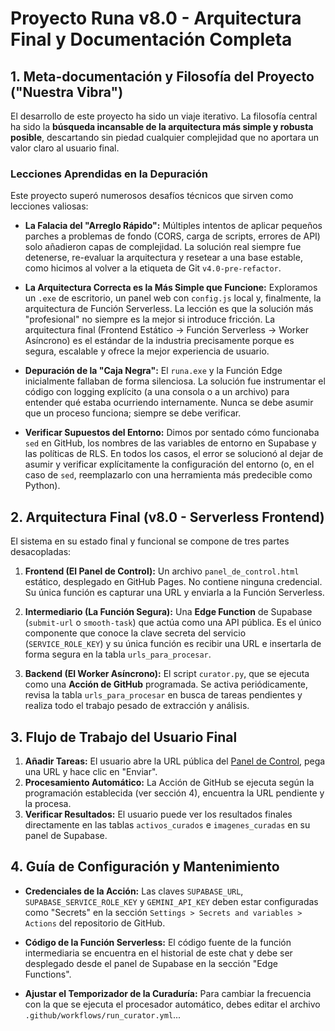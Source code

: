 # Proyecto Runa v8.0 - Arquitectura Final y Documentación Completa

## 1. Meta-documentación y Filosofía del Proyecto ("Nuestra Vibra")

El desarrollo de este proyecto ha sido un viaje iterativo. La filosofía central ha sido la **búsqueda incansable de la arquitectura más simple y robusta posible**, descartando sin piedad cualquier complejidad que no aportara un valor claro al usuario final.

### Lecciones Aprendidas en la Depuración

Este proyecto superó numerosos desafíos técnicos que sirven como lecciones valiosas:

- **La Falacia del "Arreglo Rápido":** Múltiples intentos de aplicar pequeños parches a problemas de fondo (CORS, carga de scripts, errores de API) solo añadieron capas de complejidad. La solución real siempre fue detenerse, re-evaluar la arquitectura y resetear a una base estable, como hicimos al volver a la etiqueta de Git `v4.0-pre-refactor`.

- **La Arquitectura Correcta es la Más Simple que Funcione:** Exploramos un `.exe` de escritorio, un panel web con `config.js` local y, finalmente, la arquitectura de Función Serverless. La lección es que la solución más "profesional" no siempre es la mejor si introduce fricción. La arquitectura final (Frontend Estático -> Función Serverless -> Worker Asíncrono) es el estándar de la industria precisamente porque es segura, escalable y ofrece la mejor experiencia de usuario.

- **Depuración de la "Caja Negra":** El `runa.exe` y la Función Edge inicialmente fallaban de forma silenciosa. La solución fue instrumentar el código con logging explícito (a una consola o a un archivo) para entender qué estaba ocurriendo internamente. Nunca se debe asumir que un proceso funciona; siempre se debe verificar.

- **Verificar Supuestos del Entorno:** Dimos por sentado cómo funcionaba `sed` en GitHub, los nombres de las variables de entorno en Supabase y las políticas de RLS. En todos los casos, el error se solucionó al dejar de asumir y verificar explícitamente la configuración del entorno (o, en el caso de `sed`, reemplazarlo con una herramienta más predecible como Python).

## 2. Arquitectura Final (v8.0 - Serverless Frontend)

El sistema en su estado final y funcional se compone de tres partes desacopladas:

1.  **Frontend (El Panel de Control):** Un archivo `panel_de_control.html` estático, desplegado en GitHub Pages. No contiene ninguna credencial. Su única función es capturar una URL y enviarla a la Función Serverless.

2.  **Intermediario (La Función Segura):** Una **Edge Function** de Supabase (`submit-url` o `smooth-task`) que actúa como una API pública. Es el único componente que conoce la clave secreta del servicio (`SERVICE_ROLE_KEY`) y su única función es recibir una URL e insertarla de forma segura en la tabla `urls_para_procesar`.

3.  **Backend (El Worker Asíncrono):** El script `curator.py`, que se ejecuta como una **Acción de GitHub** programada. Se activa periódicamente, revisa la tabla `urls_para_procesar` en busca de tareas pendientes y realiza todo el trabajo pesado de extracción y análisis.

## 3. Flujo de Trabajo del Usuario Final

1.  **Añadir Tareas:** El usuario abre la URL pública del [Panel de Control](https://diegosardonpro.github.io/runa_github_pages/panel_de_control.html), pega una URL y hace clic en "Enviar".
2.  **Procesamiento Automático:** La Acción de GitHub se ejecuta según la programación establecida (ver sección 4), encuentra la URL pendiente y la procesa.
3.  **Verificar Resultados:** El usuario puede ver los resultados finales directamente en las tablas `activos_curados` e `imagenes_curadas` en su panel de Supabase.

## 4. Guía de Configuración y Mantenimiento

- **Credenciales de la Acción:** Las claves `SUPABASE_URL`, `SUPABASE_SERVICE_ROLE_KEY` y `GEMINI_API_KEY` deben estar configuradas como "Secrets" en la sección `Settings > Secrets and variables > Actions` del repositorio de GitHub.

- **Código de la Función Serverless:** El código fuente de la función intermediaria se encuentra en el historial de este chat y debe ser desplegado desde el panel de Supabase en la sección "Edge Functions".

- **Ajustar el Temporizador de la Curaduría:** Para cambiar la frecuencia con la que se ejecuta el procesador automático, debes editar el archivo `.github/workflows/run_curator.yml`...
